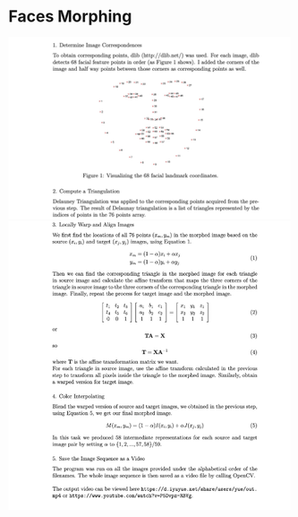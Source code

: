 # Faces Morphing

![Image of Report 1](https://github.com/iYUYUE/faces-morphing/blob/master/images/report1.jpeg)
![Image of Report 1](https://github.com/iYUYUE/faces-morphing/blob/master/images/report2.jpeg)
